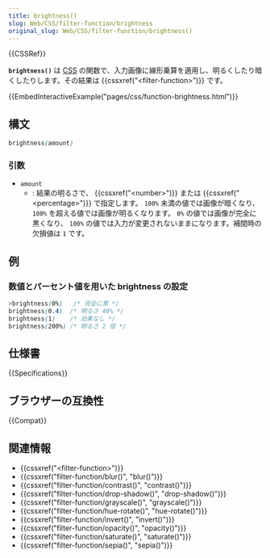 ```yaml
---
title: brightness()
slug: Web/CSS/filter-function/brightness
original_slug: Web/CSS/filter-function/brightness()
---
```

{{CSSRef}}

**`brightness()`** は [CSS](/ja/docs/Web/CSS) の関数で、入力画像に線形乗算を適用し、明るくしたり暗くしたりします。その結果は {{cssxref("&lt;filter-function&gt;")}} です。

{{EmbedInteractiveExample("pages/css/function-brightness.html")}}

## 構文

```css
brightness(amount)
```

### 引数

- `amount`
  - : 結果の明るさで、 {{cssxref("&lt;number&gt;")}} または {{cssxref("&lt;percentage&gt;")}} で指定します。 `100%` 未満の値では画像が暗くなり、 `100%` を超える値では画像が明るくなります。 `0%` の値では画像が完全に黒くなり、 `100%` の値では入力が変更されないままになります。補間時の欠損値は `1` です。

## 例

### 数値とパーセント値を用いた brightness の設定

```css
>brightness(0%)   /* 完全に黒 */
brightness(0.4)  /* 明るさ 40% */
brightness(1)    /* 効果なし */
brightness(200%) /* 明るさ 2 倍 */
```

## 仕様書

{{Specifications}}

## ブラウザーの互換性

{{Compat}}

## 関連情報

- {{cssxref("&lt;filter-function&gt;")}}
- {{cssxref("filter-function/blur()", "blur()")}}
- {{cssxref("filter-function/contrast()", "contrast()")}}
- {{cssxref("filter-function/drop-shadow()", "drop-shadow()")}}
- {{cssxref("filter-function/grayscale()", "grayscale()")}}
- {{cssxref("filter-function/hue-rotate()", "hue-rotate()")}}
- {{cssxref("filter-function/invert()", "invert()")}}
- {{cssxref("filter-function/opacity()", "opacity()")}}
- {{cssxref("filter-function/saturate()", "saturate()")}}
- {{cssxref("filter-function/sepia()", "sepia()")}}
